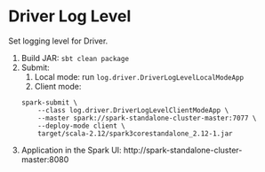 # Driver Log Level
Set logging level for Driver.

1. Build JAR: `sbt clean package`
2. Submit:
    1. Local mode: run `log.driver.DriverLogLevelLocalModeApp`
    2. Client mode:
    ```
    spark-submit \
        --class log.driver.DriverLogLevelClientModeApp \
        --master spark://spark-standalone-cluster-master:7077 \
        --deploy-mode client \
        target/scala-2.12/spark3corestandalone_2.12-1.jar
    ```
5. Application in the Spark UI: http://spark-standalone-cluster-master:8080